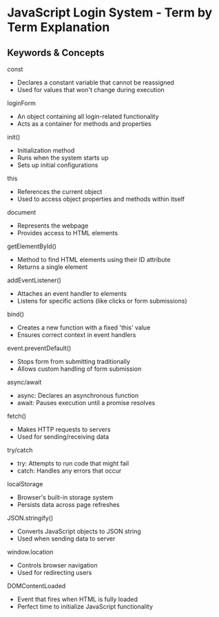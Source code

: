 # JavaScript Login System - Term by Term Explanation

## Keywords & Concepts

const
- Declares a constant variable that cannot be reassigned
- Used for values that won't change during execution

loginForm
- An object containing all login-related functionality
- Acts as a container for methods and properties

init()
- Initialization method
- Runs when the system starts up
- Sets up initial configurations

this
- References the current object
- Used to access object properties and methods within itself

document
- Represents the webpage
- Provides access to HTML elements

getElementById()
- Method to find HTML elements using their ID attribute
- Returns a single element

addEventListener()
- Attaches an event handler to elements
- Listens for specific actions (like clicks or form submissions)

bind()
- Creates a new function with a fixed 'this' value
- Ensures correct context in event handlers

event.preventDefault()
- Stops form from submitting traditionally
- Allows custom handling of form submission

async/await
- async: Declares an asynchronous function
- await: Pauses execution until a promise resolves

fetch()
- Makes HTTP requests to servers
- Used for sending/receiving data

try/catch
- try: Attempts to run code that might fail
- catch: Handles any errors that occur

localStorage
- Browser's built-in storage system
- Persists data across page refreshes

JSON.stringify()
- Converts JavaScript objects to JSON string
- Used when sending data to server

window.location
- Controls browser navigation
- Used for redirecting users

DOMContentLoaded
- Event that fires when HTML is fully loaded
- Perfect time to initialize JavaScript functionality
